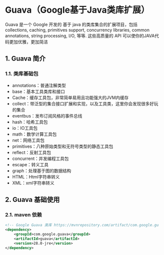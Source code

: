 # Guava（Google基于Java类库扩展）

Guava 是一个 Google 开发的 基于 java 的类库集合的扩展项目，包括 collections, caching, primitives support, concurrency libraries, common annotations, string processing, I/O, 等等. 这些高质量的 API 可以使你的JAVA代码更加优雅，更加简洁

## 1. Guava 简介
### 1.1. 类库基础包

- annotations：普通注解类型
- base：基本工具类库和接口
- Cache：缓存工具包，非常简单易用且功能强大的JVM内缓存
- collect：带泛型的集合接口扩展和实现，以及工具类，这里你会发现很多好玩的集合
- eventbus：发布订阅风格的事件总线
- hash：哈希工具包
- io：IO工具包
- math：数学计算工具包
- net：网络工具包
- primitives：八种原始类型和无符号类型的静态工具包
- reflect：反射工具包
- concurrent：并发编程工具包
- escape：转义工具
- graph：处理基于图的数据结构
- HTML：Html字符串转义
- XML：xml字符串转义

## 2. Guava 基础使用
### 2.1. maven 依赖

```xml
<!-- Google Guava 类库 https://mvnrepository.com/artifact/com.google.guava/guava -->
<dependency>
    <groupId>com.google.guava</groupId>
    <artifactId>guava</artifactId>
    <version>28.0-jre</version>
</dependency>
```


